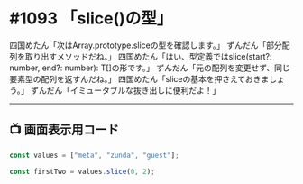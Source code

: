 # #1093 「slice()の型」

四国めたん「次はArray.prototype.sliceの型を確認します。」
ずんだん「部分配列を取り出すメソッドだね。」
四国めたん「はい、型定義ではslice(start?: number, end?: number): T[]の形です。」
ずんだん「元の配列を変更せず、同じ要素型の配列を返すんだね。」
四国めたん「sliceの基本を押さえておきましょう。」
ずんだん「イミュータブルな抜き出しに便利だよ！」

---

## 📺 画面表示用コード

```typescript
const values = ["meta", "zunda", "guest"];

const firstTwo = values.slice(0, 2);
```
